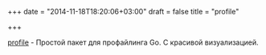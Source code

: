 +++
date = "2014-11-18T18:20:06+03:00"
draft = false
title = "profile"

+++

<p><a href="https://github.com/pkg/profile">profile</a>&nbsp;- Простой пакет для профайлинга Go. С красивой визуализацией.</p>

